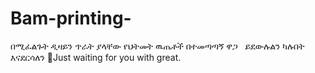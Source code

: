 # Bam-printing-
በሚፈልጉት ዲዛይን ጥራት ያላቸው የህትመት ዉጤቶች በተመጣጣኝ ዋጋ   ይደውሉልን ካሉበት እናደርሳለን 📌Just waiting for you with great.
